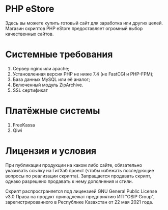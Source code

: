 # PHP eStore
Здесь вы можете купить готовый сайт для заработка или других целей. Магазин скриптов PHP eStore предоставляет огромный выбор качественных сайтов.

# Системные требования
1. Сервер nginx или apache;
2. Установленная версия PHP не ниже 7.4 (не FastCGI и PHP-FPM);
3. База данных MySQL или её аналог;
4. Включенный модуль ZipArchive.
5. SSL сертификат

# Платёжные системы
1. FreeKassa
2. Qiwi

# Лицензия и условия
При публикации продукции на каком либо сайте, обязательно указывать ссылку на ГитХаб проект (чтобы избежать последующие вопросы по реализации скрипта).
Запращается продавать скрипт, однако разрешено продавать к нему дополнения и стили.

Скрипт распространяется под лицензией GNU General Public License v3.0
Права на продукт принадлежат предприятию ИП "OSIP Group", зарегистрированного в Республике Казахстан от 22 мая 2021 года.
